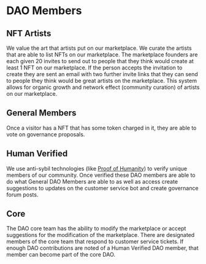 # DAO Members

## NFT Artists

We value the art that artists put on our marketplace. We curate the artists that are able to list NFTs on our marketplace. The marketplace founders are each given 20 invites to send out to people that they think would create at least 1 NFT on our marketplace. If the person accepts the invitation to create they are sent an email with two further invite links that they can send to people they think would be great artists on the marketplace. This system allows for organic growth and network effect (community curation) of artists on our marketplace.&#x20;

## General Members

Once a visitor has a NFT that has some token charged in it, they are able to vote on governance proposals.&#x20;

## Human Verified&#x20;

We use anti-sybil technologies (like [Proof of Humanity](https://www.proofofhumanity.id/)) to verify unique members of our community. Once verified these DAO members are able to do what General DAO Members are able to as well as access create suggestions to updates on the customer service bot and create governance forum posts.&#x20;

## Core

The DAO core team has the ability to modify the marketplace or accept suggestions for the modification of the marketplace. There are designated members of the core team that respond to customer service tickets. If enough DAO contributions are noted of a Human Verified DAO member, that member can become part of the core DAO.&#x20;
